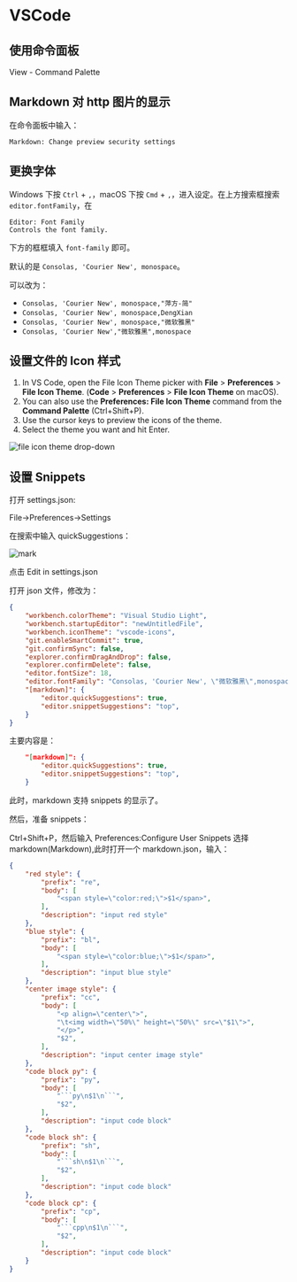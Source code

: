 # VSCode

## 使用命令面板

View - Command Palette

## Markdown 对 http 图片的显示

在命令面板中输入：

```
Markdown: Change preview security settings
```

## 更换字体

Windows 下按 `Ctrl` + `,`，macOS 下按 `Cmd` + `,`，进入设定。在上方搜索框搜索 `editor.fontFamily`，在

```
Editor: Font Family
Controls the font family.
```

下方的框框填入 `font-family` 即可。

默认的是 `Consolas, 'Courier New', monospace`。

可以改为：

- `Consolas, 'Courier New', monospace,"萍方-简"`
- `Consolas, 'Courier New', monospace,DengXian`
- `Consolas, 'Courier New', monospace,"微软雅黑"`
- `Consolas, 'Courier New',"微软雅黑",monospace`


## 设置文件的 Icon 样式

1. In VS Code, open the File Icon Theme picker with **File** > **Preferences** > **File Icon Theme**. (**Code** > **Preferences** > **File Icon Theme** on macOS).
2. You can also use the **Preferences: File Icon Theme** command from the **Command Palette** (Ctrl+Shift+P).
3. Use the cursor keys to preview the icons of the theme.
4. Select the theme you want and hit Enter.

![file icon theme drop-down](https://code.visualstudio.com/assets/docs/getstarted/themes/file-icon-theme-dropdown.png)


## 设置 Snippets

打开 settings.json:

File->Preferences->Settings

在搜索中输入 quickSuggestions：

![mark](http://images.iterate.site/blog/image/20200203/T9xRTXUjOJ5B.png?imageslim)

点击 Edit in settings.json

打开 json 文件，修改为：

```json
{
    "workbench.colorTheme": "Visual Studio Light",
    "workbench.startupEditor": "newUntitledFile",
    "workbench.iconTheme": "vscode-icons",
    "git.enableSmartCommit": true,
    "git.confirmSync": false,
    "explorer.confirmDragAndDrop": false,
    "explorer.confirmDelete": false,
    "editor.fontSize": 18,
    "editor.fontFamily": "Consolas, 'Courier New', \"微软雅黑\",monospace",
    "[markdown]": {
        "editor.quickSuggestions": true,
        "editor.snippetSuggestions": "top",
    }
}
```

主要内容是：

```json
    "[markdown]": {
        "editor.quickSuggestions": true,
        "editor.snippetSuggestions": "top",
    }
```

此时，markdown 支持 snippets 的显示了。

然后，准备 snippets：

Ctrl+Shift+P，然后输入 Preferences:Configure User Snippets 选择 markdown(Markdown),此时打开一个 markdown.json，输入：

```json
{
	"red style": {
		"prefix": "re",
		"body": [
			"<span style=\"color:red;\">$1</span>",
		],
		"description": "input red style"
	},
	"blue style": {
		"prefix": "bl",
		"body": [
			"<span style=\"color:blue;\">$1</span>",
		],
		"description": "input blue style"
	},
	"center image style": {
		"prefix": "cc",
		"body": [
			"<p align=\"center\">",
			"\t<img width=\"50%\" height=\"50%\" src=\"$1\">",
			"</p>",
			"$2",
		],
		"description": "input center image style"
	},
	"code block py": {
		"prefix": "py",
		"body": [
			"```py\n$1\n```",
			"$2",
		],
		"description": "input code block"
	},
	"code block sh": {
		"prefix": "sh",
		"body": [
			"```sh\n$1\n```",
			"$2",
		],
		"description": "input code block"
	},
	"code block cp": {
		"prefix": "cp",
		"body": [
			"```cpp\n$1\n```",
			"$2",
		],
		"description": "input code block"
	}
}
```
